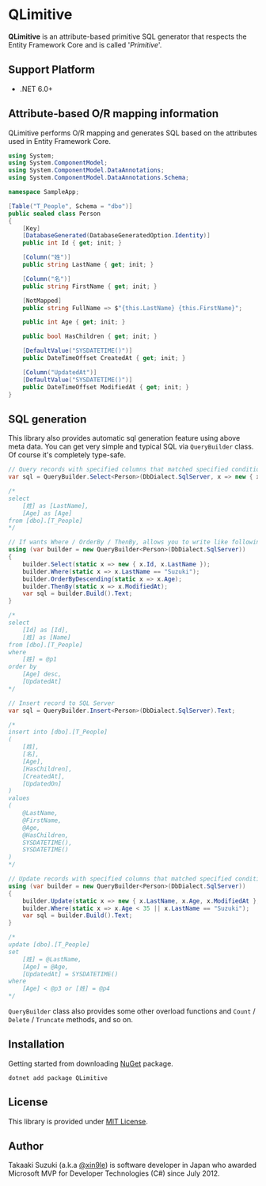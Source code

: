 # QLimitive

**QLimitive** is an attribute-based primitive SQL generator that respects the Entity Framework Core and is called '*Primitive*'.



## Support Platform

- .NET 6.0+



## Attribute-based O/R mapping information

QLimitive performs O/R mapping and generates SQL based on the attributes used in Entity Framework Core.


```cs
using System;
using System.ComponentModel;
using System.ComponentModel.DataAnnotations;
using System.ComponentModel.DataAnnotations.Schema;

namespace SampleApp;

[Table("T_People", Schema = "dbo")]
public sealed class Person
{
    [Key]
    [DatabaseGenerated(DatabaseGeneratedOption.Identity)]
    public int Id { get; init; }

    [Column("姓")]
    public string LastName { get; init; }

    [Column("名")]
    public string FirstName { get; init; }

    [NotMapped]
    public string FullName => $"{this.LastName} {this.FirstName}";

    public int Age { get; init; }

    public bool HasChildren { get; init; }

    [DefaultValue("SYSDATETIME()")]
    public DateTimeOffset CreatedAt { get; init; }

    [Column("UpdatedAt")]
    [DefaultValue("SYSDATETIME()")]
    public DateTimeOffset ModifiedAt { get; init; }
}
```



## SQL generation

This library also provides automatic sql generation feature using above meta data. You can get very simple and typical SQL via `QueryBuilder` class. Of course it's completely type-safe.

```cs
// Query records with specified columns that matched specified condition
var sql = QueryBuilder.Select<Person>(DbDialect.SqlServer, x => new { x.LastName, x.Age }).Text;

/*
select
    [姓] as [LastName],
    [Age] as [Age]
from [dbo].[T_People]
*/
```


```cs
// If wants Where / OrderBy / ThenBy, allows you to write like following
using (var builder = new QueryBuilder<Person>(DbDialect.SqlServer))
{
    builder.Select(static x => new { x.Id, x.LastName });
    builder.Where(static x => x.LastName == "Suzuki");
    builder.OrderByDescending(static x => x.Age);
    builder.ThenBy(static x => x.ModifiedAt);
    var sql = builder.Build().Text;
}

/*
select
    [Id] as [Id],
    [姓] as [Name]
from [dbo].[T_People]
where
    [姓] = @p1
order by
    [Age] desc,
    [UpdatedAt]
*/
```

```cs
// Insert record to SQL Server
var sql = QueryBuilder.Insert<Person>(DbDialect.SqlServer).Text;

/*
insert into [dbo].[T_People]
(
    [姓],
    [名],
    [Age],
    [HasChildren],
    [CreatedAt],
    [UpdatedOn]
)
values
(
    @LastName,
    @FirstName,
    @Age,
    @HasChildren,
    SYSDATETIME(),
    SYSDATETIME()
)
*/
```

```cs
// Update records with specified columns that matched specified condition
using (var builder = new QueryBuilder<Person>(DbDialect.SqlServer))
{
    builder.Update(static x => new { x.LastName, x.Age, x.ModifiedAt }, useDefaultValue: true);
    builder.Where(static x => x.Age < 35 || x.LastName == "Suzuki");
    var sql = builder.Build().Text;
}

/*
update [dbo].[T_People]
set
    [姓] = @LastName,
    [Age] = @Age,
    [UpdatedAt] = SYSDATETIME()
where
    [Age] < @p3 or [姓] = @p4
*/
```


`QueryBuilder` class also provides some other overload functions and `Count` / `Delete` / `Truncate` methods, and so on.



## Installation

Getting started from downloading [NuGet](https://www.nuget.org/packages/QLimitive) package.

```
dotnet add package QLimitive
```



## License

This library is provided under [MIT License](http://opensource.org/licenses/MIT).



## Author

Takaaki Suzuki (a.k.a [@xin9le](https://twitter.com/xin9le)) is software developer in Japan who awarded Microsoft MVP for Developer Technologies (C#) since July 2012.
